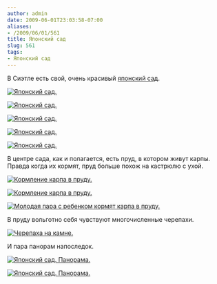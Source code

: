 ```yaml
---
author: admin
date: 2009-06-01T23:03:58-07:00
aliases:
- /2009/06/01/561
title: Японский сад
slug: 561
tags:
- Японский сад
---
```


В Сиэтле есть свой, очень красивый [японский сад](http://en.wikipedia.org/wiki/Seattle_Japanese_Garden). 

[![Японский сад.](/2009/06/img_4263-300x225.jpg)](/2009/06/img_4263.jpg)

<!--more-->

[![Японский сад.](/2009/06/img_4266-300x225.jpg)](/2009/06/img_4266.jpg)

[![Японский сад.](/2009/06/img_4267-300x225.jpg)](/2009/06/img_4267.jpg)

[![Японский сад.](/2009/06/img_4274-300x225.jpg)](/2009/06/img_4274.jpg)

[![Японский сад.](/2009/06/img_4367-300x225.jpg)](/2009/06/img_4367.jpg)

В центре сада, как и полагается, есть пруд, в котором живут карпы. Правда когда их кормят, пруд больше похож на кастрюлю с ухой.

[![Кормление карпа в пруду.](/2009/06/img_4326-300x225.jpg)](/2009/06/img_4326.jpg)

[![Кормление карпа в пруду.](/2009/06/img_4324-300x225.jpg)](/2009/06/img_4324.jpg)

[![Молодая пара с ребенком кормят карпа в пруду.](/2009/06/img_4370-300x225.jpg)](/2009/06/img_4370.jpg)

В пруду вольготно себя чувствуют многочисленные черепахи.

[![Черепаха на камне.](/2009/06/img_4363-300x225.jpg)](/2009/06/img_4363.jpg)

И пара панорам напоследок.

[![Японский сад. Панорама.](/2009/06/japanese-garden-panorama-1-small.jpg)](/2009/06/japanese-garden-panorama-1.jpg)

[![Японский сад. Панорама.](/2009/06/japanese-garden-panorama-2-small.jpg)](/2009/06/japanese-garden-panorama-2.jpg)
